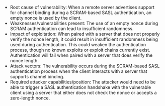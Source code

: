 - Root cause of vulnerability: When a remote server advertises support for channel binding during a SCRAM-based SASL authentication, an empty nonce is used by the client.
- Weaknesses/vulnerabilities present: The use of an empty nonce during SCRAM authentication can lead to insufficient randomness.
- Impact of exploitation: When paired with a server that does not properly verify the nonce length, it could result in insufficient randomness being used during authentication. This could weaken the authentication process, though no known exploits or exploit chains currently exist. Authentication will fail when paired with a server that does verify the nonce length.
- Attack vectors: The vulnerability occurs during the SCRAM-based SASL authentication process when the client interacts with a server that supports channel binding.
- Required attacker capabilities/position: The attacker would need to be able to trigger a SASL authentication handshake with the vulnerable client using a server that either does not check the nonce or accepts a zero-length nonce.